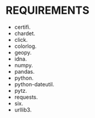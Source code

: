 # REQUIREMENTS

- certifi.
- chardet.
- click.
- colorlog.
- geopy.
- idna.
- numpy.
- pandas.
- python.
- python-dateutil.
- pytz.
- requests.
- six.
- urllib3.